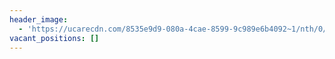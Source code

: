 ```yaml
---
header_image:
  - 'https://ucarecdn.com/8535e9d9-080a-4cae-8599-9c989e6b4092~1/nth/0/'
vacant_positions: []
---
```


